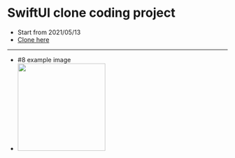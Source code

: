 # SwiftUI clone coding project
 - Start from 2021/05/13
 - [Clone here](https://www.youtube.com/watch?v=LiWtjXLlhYw&amp;list=PLgOlaPUIbynqyJHiTEv7CFaXd8g5jtogT)
 ---
 - #8 example image
 - <img src="https://user-images.githubusercontent.com/83416999/118790339-a243e900-b8d0-11eb-9116-3e32d9619bd5.png" width="200rem">
  <img scr="https://user-images.githubusercontent.com/83416999/118991926-207eb900-b9bf-11eb-8cdf-059eb4ff65cd.png" width="200rem">
 <img scr="https://user-images.githubusercontent.com/83416999/118991935-22487c80-b9bf-11eb-84f3-309021057ce3.png" width="200rem">
 <img scr="https://user-images.githubusercontent.com/83416999/118991945-24124000-b9bf-11eb-9e65-06381c1a4444.png" width="200rem">
 <img scr="https://user-images.githubusercontent.com/83416999/118991946-24aad680-b9bf-11eb-90bd-07f90836d647.png" width="200rem">
